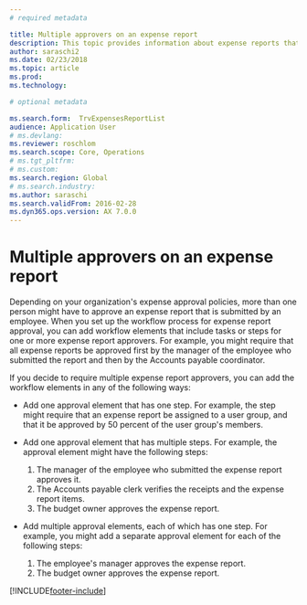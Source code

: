 ```yaml
---
# required metadata

title: Multiple approvers on an expense report
description: This topic provides information about expense reports that require approval by multiple people. 
author: saraschi2
ms.date: 02/23/2018
ms.topic: article
ms.prod: 
ms.technology: 

# optional metadata

ms.search.form:  TrvExpensesReportList
audience: Application User
# ms.devlang: 
ms.reviewer: roschlom
ms.search.scope: Core, Operations
# ms.tgt_pltfrm: 
# ms.custom: 
ms.search.region: Global
# ms.search.industry: 
ms.author: saraschi
ms.search.validFrom: 2016-02-28
ms.dyn365.ops.version: AX 7.0.0
---
```


# Multiple approvers on an expense report

Depending on your organization's expense approval policies, more than one person might have to approve an expense report that is submitted by an employee. When you set up the workflow process for expense report approval, you can add workflow elements that include tasks or steps for one or more expense report approvers. For example, you might require that all expense reports be approved first by the manager of the employee who submitted the report and then by the Accounts payable coordinator.

If you decide to require multiple expense report approvers, you can add the workflow elements in any of the following ways:

- Add one approval element that has one step. For example, the step might require that an expense report be assigned to a user group, and that it be approved by 50 percent of the user group's members.
- Add one approval element that has multiple steps. For example, the approval element might have the following steps:

    1. The manager of the employee who submitted the expense report approves it.
    2. The Accounts payable clerk verifies the receipts and the expense report items.
    3. The budget owner approves the expense report.

- Add multiple approval elements, each of which has one step. For example, you might add a separate approval element for each of the following steps:

    1. The employee's manager approves the expense report.
    2. The budget owner approves the expense report.


[!INCLUDE[footer-include](../includes/footer-banner.md)]